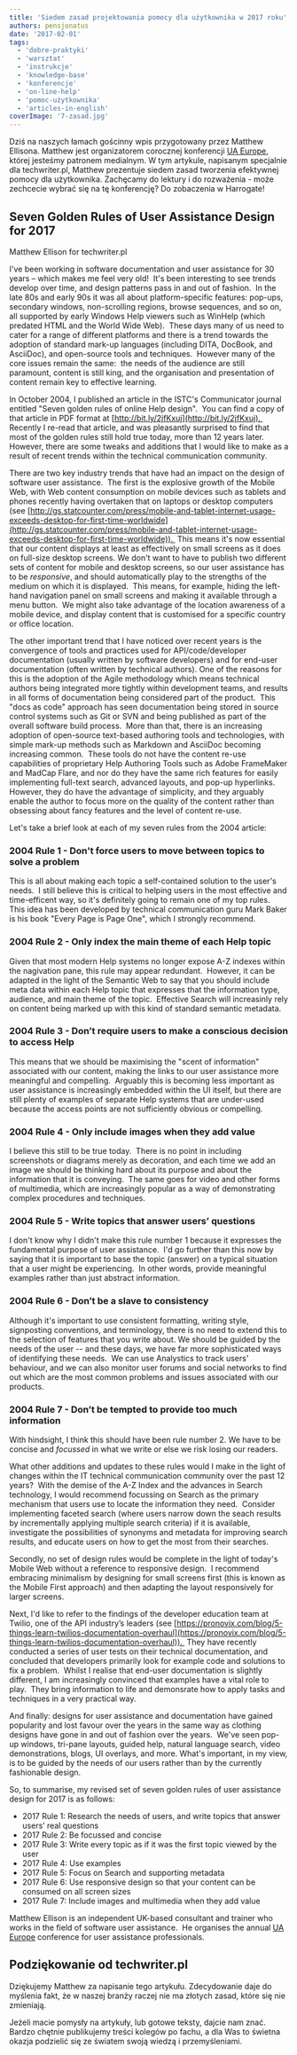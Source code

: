 ```yaml
---
title: 'Siedem zasad projektowania pomocy dla użytkownika w 2017 roku'
authors: pensjonatus
date: '2017-02-01'
tags:
  - 'dobre-praktyki'
  - 'warsztat'
  - 'instrukcje'
  - 'knowledge-base'
  - 'konferencje'
  - 'on-line-help'
  - 'pomoc-użytkownika'
  - 'articles-in-english'
coverImage: '7-zasad.jpg'
---
```


Dziś na naszych łamach gościnny wpis przygotowany przez Matthew Ellisona.
Matthew jest organizatorem corocznej konferencji
[UA Europe](http://www.uaconference.eu/), której jesteśmy patronem medialnym. W
tym artykule, napisanym specjalnie dla techwriter.pl, Matthew prezentuje siedem
zasad tworzenia efektywnej pomocy dla użytkownika. Zachęcamy do lektury i do
rozważenia - może zechcecie wybrać się na tę konferencję? Do zobaczenia w
Harrogate!

<!--truncate-->

## Seven Golden Rules of User Assistance Design for 2017

Matthew Ellison for techwriter.pl

I've been working in software documentation and user assistance for 30 years –
which makes me feel very old!  It's been interesting to see trends develop over
time, and design patterns pass in and out of fashion.  In the late 80s and early
90s it was all about platform-specific features: pop-ups, secondary windows,
non-scrolling regions, browse sequences, and so on, all supported by early
Windows Help viewers such as WinHelp (which predated HTML and the World Wide
Web).  These days many of us need to cater for a range of different platforms
and there is a trend towards the adoption of standard mark-up languages
(including DITA, DocBook, and AsciiDoc), and open-source tools and techniques. 
However many of the core issues remain the same:  the needs of the audience are
still paramount, content is still king, and the organisation and presentation of
content remain key to effective learning.

In October 2004, I published an article in the ISTC's Communicator journal
entitled "Seven golden rules of online Help design".  You can find a copy of
that article in PDF format at [http://bit.ly/2jfKxuj](http://bit.ly/2jfKxuj). 
Recently I re-read that article, and was pleasantly surprised to find that most
of the golden rules still hold true today, more than 12 years later.  However,
there are some tweaks and additions that I would like to make as a result of
recent trends within the technical communication community.

There are two key industry trends that have had an impact on the design of
software user assistance.  The first is the explosive growth of the Mobile Web,
with Web content consumption on mobile devices such as tablets and phones
recently having overtaken that on laptops or desktop computers (see
[http://gs.statcounter.com/press/mobile-and-tablet-internet-usage-exceeds-desktop-for-first-time-worldwide](http://gs.statcounter.com/press/mobile-and-tablet-internet-usage-exceeds-desktop-for-first-time-worldwide)). 
This means it's now essential that our content displays at least as effectively
on small screens as it does on full-size desktop screens. We don't want to have
to publish two different sets of content for mobile and desktop screens, so our
user assistance has to be _responsive_, and should automatically play to the
strengths of the medium on which it is displayed.  This means, for example,
hiding the left-hand navigation panel on small screens and making it available
through a menu button.  We might also take advantage of the location awareness
of a mobile device, and display content that is customised for a specific
country or office location.

The other important trend that I have noticed over recent years is the
convergence of tools and practices used for API/code/developer documentation
(usually written by software developers) and for end-user documentation (often
written by technical authors). One of the reasons for this is the adoption of
the Agile methodology which means technical authors being integrated more
tightly within development teams, and results in all forms of documentation
being considered part of the product.  This "docs as code" approach has seen
documentation being stored in source control systems such as Git or SVN and
being published as part of the overall software build process.  More than that,
there is an increasing adoption of open-source text-based authoring tools and
technologies, with simple mark-up methods such as Markdown and AsciiDoc becoming
increasing common.  These tools do not have the content re-use capabilities of
proprietary Help Authoring Tools such as Adobe FrameMaker and MadCap Flare, and
nor do they have the same rich features for easily implementing full-text
search, advanced layouts, and pop-up hyperlinks.  However, they do have the
advantage of simplicity, and they arguably enable the author to focus more on
the quality of the content rather than obsessing about fancy features and the
level of content re-use.

Let's take a brief look at each of my seven rules from the 2004 article:

### 2004 Rule 1 - Don't force users to move between topics to solve a problem

This is all about making each topic a self-contained solution to the user's
needs.  I still believe this is critical to helping users in the most effective
and time-efficent way, so it's definitely going to remain one of my top rules. 
This idea has been developed by technical communication guru Mark Baker is his
book "Every Page is Page One", which I strongly recommend.

### 2004 Rule 2 - Only index the main theme of each Help topic

Given that most modern Help systems no longer expose A-Z indexes within the
nagivation pane, this rule may appear redundant.  However, it can be adapted in
the light of the Semantic Web to say that you should include meta data within
each Help topic that expresses that the information type, audience, and main
theme of the topic.  Effective Search will increasinly rely on content being
marked up with this kind of standard semantic metadata.

### 2004 Rule 3 - Don’t require users to make a conscious decision to access Help

This means that we should be maximising the "scent of information" associated
with our content, making the links to our user assistance more meaningful and
compelling.  Arguably this is becoming less important as user assistance is
increasingly embedded within the UI itself, but there are still plenty of
examples of separate Help systems that are under-used because the access points
are not sufficiently obvious or compelling.

### 2004 Rule 4 - Only include images when they add value

I believe this still to be true today.  There is no point in including
screenshots or diagrams merely as decoration, and each time we add an image we
should be thinking hard about its purpose and about the information that it is
conveying.  The same goes for video and other forms of multimedia, which are
increasingly popular as a way of demonstrating complex procedures and
techniques.

### 2004 Rule 5 - Write topics that answer users’ questions

I don't know why I didn't make this rule number 1 because it expresses the
fundamental purpose of user assistance.  I'd go further than this now by saying
that it is important to base the topic (answer) on a typical situation that a
user might be experiencing.  In other words, provide meaningful examples rather
than just abstract information.

### 2004 Rule 6 - Don’t be a slave to consistency

Although it's important to use consistent formatting, writing style, signposting
conventions, and terminology, there is no need to extend this to the selection
of features that you write about. We should be guided by the needs of the user
-- and these days, we have far more sophisticated ways of identifying these
needs.  We can use Analystics to track users' behaviour, and we can also monitor
user forums and social networks to find out which are the most common problems
and issues associated with our products.

### 2004 Rule 7 - Don’t be tempted to provide too much information

With hindsight, I think this should have been rule number 2. We have to be
concise and _focussed_ in what we write or else we risk losing our readers.

What other additions and updates to these rules would I make in the light of
changes within the IT technical communication community over the past 12 years? 
With the demise of the A-Z Index and the advances in Search technology, I would
recommend focussing on Search as the primary mechanism that users use to locate
the information they need.  Consider implementing faceted search (where users
narrow down the seach results by incrementally applying multiple search
criteria) if it is available, investigate the possibilities of synonyms and
metadata for improving search results, and educate users on how to get the most
from their searches.

Secondly, no set of design rules would be complete in the light of today's
Mobile Web without a reference to responsive design.  I recommend embracing
minimalism by designing for small screens first (this is known as the Mobile
First approach) and then adapting the layout responsively for larger screens.

Next, I'd like to refer to the findings of the developer education team at
Twilio, one of the API industry’s leaders (see
[https://pronovix.com/blog/5-things-learn-twilios-documentation-overhaul](https://pronovix.com/blog/5-things-learn-twilios-documentation-overhaul)). 
They have recently conducted a series of user tests on their technical
documentation, and concluded that developers primarily look for example code and
solutions to fix a problem.  Whilst I realise that end-user documentation is
slightly different, I am increasingly convinced that examples have a vital role
to play.  They bring information to life and demonsrate how to apply tasks and
techniques in a very practical way.

And finally: designs for user assistance and documentation have gained
popularity and lost favour over the years in the same way as clothing designs
have gone in and out of fashion over the years.  We've seen pop-up windows,
tri-pane layouts, guided help, natural language search, video demonstrations,
blogs, UI overlays, and more. What's important, in my view, is to be guided by
the needs of our users rather than by the currently fashionable design.

So, to summarise, my revised set of seven golden rules of user assistance design
for 2017 is as follows:

- 2017 Rule 1: Research the needs of users, and write topics that answer users’
  real questions
- 2017 Rule 2: Be focussed and concise
- 2017 Rule 3: Write every topic as if it was the first topic viewed by the user
- 2017 Rule 4: Use examples
- 2017 Rule 5: Focus on Search and supporting metadata
- 2017 Rule 6: Use responsive design so that your content can be consumed on all
  screen sizes
- 2017 Rule 7: Include images and multimedia when they add value

Matthew Ellison is an independent UK-based consultant and trainer who works in
the field of software user assistance.  He organises the annual
[UA Europe](http://www.uaconference.eu/) conference for user assistance
professionals.

## Podziękowanie od techwriter.pl

Dziękujemy Matthew za napisanie tego artykułu. Zdecydowanie daje do myślenia
fakt, że w naszej branży raczej nie ma złotych zasad, które się nie zmieniają.

Jeżeli macie pomysły na artykuły, lub gotowe teksty, dajcie nam znać. Bardzo
chętnie publikujemy treści kolegów po fachu, a dla Was to świetna okazja
podzielić się ze światem swoją wiedzą i przemyśleniami.

